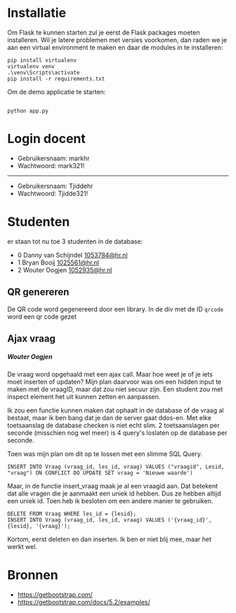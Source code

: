 
# Installatie
Om Flask te kunnen starten zul je eerst de Flask packages moeten installeren. Wil je latere problemen met versies voorkomen, dan raden we je aan een virtual environment te maken en daar de modules in te installeren:  
```
pip install virtualenv
virtualenv venv
.\venv\Scripts\activate
pip install -r requirements.txt
```

Om de demo applicatie te starten: 
``` 

python app.py
```
# Login docent
- Gebruikersnaam: markhr
- Wachtwoord: mark321!
-----------------------------
- Gebruikersnaam: Tjiddehr
- Wachtwoord: Tjidde321!

# Studenten 
er staan tot nu toe 3 studenten in de database:
- 0  Danny	van Schijndel	1053784@hr.nl
- 1	 Bryan	Booij	1025561@hr.nl
- 2	 Wouter	Oogjen	1052935@hr.nl


## QR genereren
De QR code word gegenereerd door een library. In de div met de ID `qrcode` word een qr code gezet

## Ajax vraag
##### Wouter Oogjen
De vraag word opgehaald met een ajax call. Maar hoe weet je of je iets moet inserten of updaten?
Mijn plan daarvoor was om een hidden input te maken met de vraagID, maar dat zou niet secuur zijn. Een student
zou met inspect element het uit kunnen zetten en aanpassen.

Ik zou een functie kunnen maken dat ophaalt in de database of de vraag al bestaat, maar ik ben bang dat
je dan de server gaat ddos-en. Met elke toetsaanslag de database checken is niet echt slim. 2 toetsaanslagen
per seconde (misschien nog wel meer) is 4 query's loslaten op de database per seconde.

Toen was mijn plan om dit op te lossen met een slimme SQL Query.
```` SQLite
INSERT INTO Vraag (vraag_id, les_id, vraag) VALUES ("vraagid", Lesid, "vraag") ON CONFLICT DO UPDATE SET vraag = 'Nieuwe waarde') 
````

Maar, in de functie insert_vraag maak je al een vraagid aan. Dat betekent dat alle vragen die je aanmaakt
een uniek id hebben. Dus ze hebben altijd een uniek id. Toen heb ik besloten om een andere manier te gebruiken.

```SQLite
DELETE FROM Vraag WHERE les_id = {lesid};
INSERT INTO Vraag (vraag_id, les_id, vraag) VALUES ('{vraag_id}', {lesid}, '{vraag}');
```

Kortom, eerst deleten en dan inserten. Ik ben er niet blij mee, maar het werkt wel. 
# Bronnen
- https://getbootstrap.com/
- https://getbootstrap.com/docs/5.2/examples/



